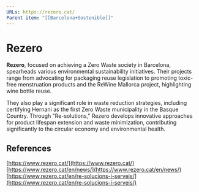 ```yaml
---
URLs: https://rezero.cat/
Parent item: "[[Barcelona+Sostenible]]"
---
```

# Rezero

**Rezero**, focused on achieving a Zero Waste society in Barcelona, spearheads various environmental sustainability initiatives. Their projects range from advocating for packaging reuse legislation to promoting toxic-free menstruation products and the ReWine Mallorca project, highlighting wine bottle reuse. 

They also play a significant role in waste reduction strategies, including certifying Hernani as the first Zero Waste municipality in the Basque Country. Through "Re-solutions," Rezero develops innovative approaches for product lifespan extension and waste minimization, contributing significantly to the circular economy and environmental health.

## References

[https://www.rezero.cat/](https://www.rezero.cat/)
[https://www.rezero.cat/en/news/](https://www.rezero.cat/en/news/)
[https://www.rezero.cat/en/re-solucions-i-serveis/](https://www.rezero.cat/en/re-solucions-i-serveis/)